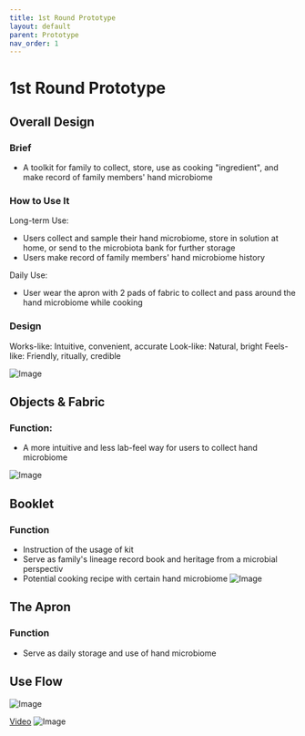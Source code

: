 ```yaml
---
title: 1st Round Prototype
layout: default
parent: Prototype
nav_order: 1
---
```


# 1st Round Prototype

## Overall Design
### Brief
- A toolkit for family to collect, store, use as cooking "ingredient", and make record of family members' hand microbiome

### How to Use It
Long-term Use:
- Users collect and sample their hand microbiome, store in solution at home, or send to the microbiota bank for further storage
- Users make record of family members' hand microbiome history

Daily Use:
- User wear the apron with 2 pads of fabric to collect and pass around the hand microbiome while cooking

### Design
Works-like: Intuitive, convenient, accurate
Look-like: Natural, bright
Feels-like: Friendly, ritually, credible

![Image](https://imgur.com/R1xjGJn.png)



## Objects & Fabric
### Function:
- A more intuitive and less lab-feel way for users to collect hand microbiome

![Image](https://imgur.com/DJ4IPvi.png)


## Booklet
### Function
- Instruction of the usage of kit
- Serve as family's lineage record book and heritage from a microbial perspectiv
- Potential cooking recipe with certain hand microbiome
![Image](https://imgur.com/GNLG3Xc.png)

## The Apron
### Function
- Serve as daily storage and use of hand microbiome

## Use Flow
![Image](https://imgur.com/ephdJOi.png)

[Video](https://www.youtube.com/watch?v=PkmUeAh3Y2k&feature=youtu.be) 
![Image](https://imgur.com/OM3NGOZ.png)

